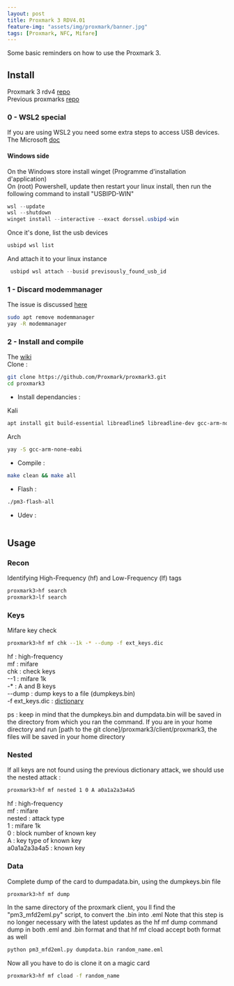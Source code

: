 ```yaml
---
layout: post
title: Proxmark 3 RDV4.01
feature-img: "assets/img/proxmark/banner.jpg"
tags: [Proxmark, NFC, Mifare]
---
```


Some basic reminders on how to use the Proxmark 3.  
## Install
Proxmark 3 rdv4 [repo](https://github.com/RfidResearchGroup/proxmark3)  
Previous proxmarks [repo](https://github.com/Proxmark/proxmark3)

### 0 - WSL2 special
If you are using WSL2 you need some extra steps to access USB devices.
The Microsoft [doc](https://docs.microsoft.com/fr-fr/windows/wsl/connect-usb)

#### Windows side
On the Windows store install winget (Programme d'installation d'application)  
On (root) Powershell, update then restart your linux install, then run the following command to install "USBIPD-WIN"
```powershell
wsl --update
wsl --shutdown
winget install --interactive --exact dorssel.usbipd-win
```

Once it's done, list the usb devices
```powershell
usbipd wsl list
```

And attach it to your linux instance
```powershell
 usbipd wsl attach --busid previsously_found_usb_id
```

### 1 - Discard modemmanager
The issue is discussed [here](https://github.com/RfidResearchGroup/proxmark3/blob/master/doc/md/Installation_Instructions/ModemManager-Must-Be-Discarded.md)
```bash
sudo apt remove modemmanager
yay -R modemmanager
```

### 2 - Install and  compile
The [wiki](https://github.com/Proxmark/proxmark3/wiki)  
Clone :
```bash
git clone https://github.com/Proxmark/proxmark3.git
cd proxmark3
```
- Install dependancies :  

Kali
```bash
apt install git build-essential libreadline5 libreadline-dev gcc-arm-none-eabi libusb-0.1-4 libusb-dev libqt4-dev ncurses-dev perl pkg-config libpcsclite-dev pcscd
```
Arch
```bash
yay -S gcc-arm-none-eabi
```
- Compile :
```bash
make clean && make all
```
- Flash :
```bash
./pm3-flash-all
```
- Udev :
```bash
```
## Usage
### Recon

Identifying High-Frequency (hf) and Low-Frequency (lf) tags
```bash
proxmark3>hf search
proxmark3>lf search
```

### Keys

Mifare key check
```bash
proxmark3>hf mf chk --1k -* --dump -f ext_keys.dic
```
hf : high-frequency  
mf : mifare  
chk : check keys  
--1 : mifare 1k  
-* : A and B keys  
--dump : dump keys to a file (dumpkeys.bin)  
-f ext_keys.dic : [dictionary](https://github.com/ikarus23/MifareClassicTool/blob/master/Mifare%20Classic%20Tool/app/src/main/assets/key-files/extended-std.keys)
  
ps : keep in mind that the dumpkeys.bin and dumpdata.bin will be saved in the directory from which you ran the command.
If you are in your home directory and run [path to the git clone]/proxmark3/client/proxmark3, the files will be saved in 
your home directory
         
### Nested
If all keys are not found using the previous dictionary attack, we should use the nested attack :

```bash
proxmark3>hf mf nested 1 0 A a0a1a2a3a4a5
```

hf : high-frequency  
mf : mifare  
nested : attack type   
1 : mifare 1k  
0 : block number of known key  
A : key type of known key  
a0a1a2a3a4a5 : known key  

### Data

Complete dump of the card to dumpadata.bin, using the dumpkeys.bin file  
```bash
proxmark3>hf mf dump
```

In the same directory of the proxmark client, you ll find the "pm3_mfd2eml.py" script, 
to convert the .bin into .eml
Note that this step is no longer necessary with the latest updates as the hf mf dump command dump in both .eml and .bin format and that hf mf cload accept both format as well
```bash
python pm3_mfd2eml.py dumpdata.bin random_name.eml
```

Now all you have to do is clone it on a magic card
```bash
proxmark3>hf mf cload -f random_name
```

